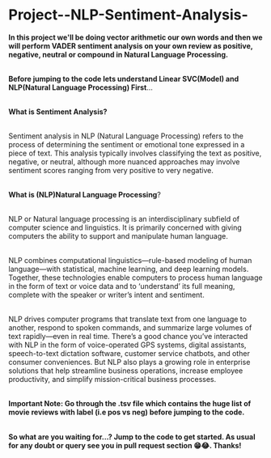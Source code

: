 # Project--NLP-Sentiment-Analysis-

<table>
  
**In this project we'll be doing vector arithmetic our own words and then we will perform VADER sentiment analysis on your own review as positive, negative, neutral or compound in Natural Language Processing.** <br></br>


**Before jumping to the code lets understand Linear SVC(Model) and NLP(Natural Language Processing) First**...<br></br>

**What is Sentiment Analysis?** <br></br>

Sentiment analysis in NLP (Natural Language Processing) refers to the process of determining the sentiment or emotional tone expressed in a piece of text. 
This analysis typically involves classifying the text as positive, negative, or neutral, although more nuanced approaches may involve sentiment scores ranging from very positive to very negative.<br></br>


**What is (NLP)Natural Language Processing**?<br></br>

NLP or Natural language processing is an interdisciplinary subfield of computer science and linguistics. It is primarily concerned with giving computers the ability to support and manipulate human language.<br></br>

NLP combines computational linguistics—rule-based modeling of human language—with statistical, machine learning, and deep learning models. Together, these technologies enable computers to process human language in the form of text or voice data and to ‘understand’ its full meaning, complete with the speaker or writer’s intent and sentiment.<br></br>

NLP drives computer programs that translate text from one language to another, respond to spoken commands, and summarize large volumes of text rapidly—even in real time. There’s a good chance you’ve interacted with NLP in the form of voice-operated GPS systems, digital assistants, speech-to-text dictation software, customer service chatbots, and other consumer conveniences. But NLP also plays a growing role in enterprise solutions that help streamline business operations, increase employee productivity, and simplify mission-critical business processes.<br></br>


**Important Note: Go through the .tsv file which contains the huge list of movie reviews with label (i.e pos vs neg) before jumping to the code.**


</table>

**So what are you waiting for...? Jump to the code to get started. As usual for any doubt or query see you in pull request section 😁😂. Thanks!**


